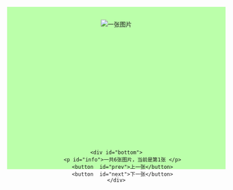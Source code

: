 <!DOCTYPE html>
<html>
<head>
	<meta charset="utf-8" />
	<title>小练习</title>
	<style type="text/css">
		*{
			padding: 0;
			margin: 0;
		}
		#outer{
			padding: 30px;
			width: 450px;
			height: 320px;
			margin-left: -225px;
			margin-top: -160px;
			text-align: center;
			background-color:#bfa ;
			position: absolute;
			left: 50%;
			top: 50%;
		}
		#conect{
			height: 290px;
		}
	</style>
	<script type="text/javascript">
		window.onload=function(){
			var prev = document.getElementById("prev");
			var next = document.getElementById("next");
			var photo = document.getElementById("photo");
			var indexNumber = ["img/01.jpg","img/02.jpg","img/03.jpg","img/04.jpg","img/05.jpg","img/06.jpg"];
			var nowIndex = 0;
			var info = document.getElementById("info");
			info.innerHTML = "一共"+indexNumber.length+"张图片，当前是第"+(nowIndex+1)+"张"
			prev.onclick = function(){
				nowIndex = nowIndex-1;
				if(nowIndex<0){
					alert("已经是第一张图片了");
					nowIndex = 0;
				}else{photo.src = indexNumber[nowIndex];}
				info.innerHTML = "一共"+indexNumber.length+"张图片，当前是第"+(nowIndex+1)+"张"
			}
			next.onclick = function(){
				nowIndex = nowIndex+1;
				if(nowIndex>indexNumber.length-1){
					alert("已经是最后一张图片了");
					nowIndex = indexNumber.length-1;
				}else{photo.src = indexNumber[nowIndex];}
				info.innerHTML = "一共"+indexNumber.length+"张图片，当前是第"+(nowIndex+1)+"张"
			}
		}
	</script>
</head>
<body>
<div id="outer">
	<div id="conect">
		<img id="photo" src="img/01.jpg" alt="一张图片"/>
	</div>

	<div id="bottom">
		<p id="info">一共6张图片，当前是第1张 </p>
		<button  id="prev">上一张</button>
		<button  id="next">下一张</button>
	</div>

</div>
</body>
</html>
